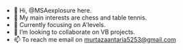 - 👋 Hi, @MSAexplosure here.
- 👀 My main interests are chess and table tennis.
- 🌱 Currently focusing on A'levels.
- 💞️ I’m looking to collaborate on VB projects.
- 📫 To reach me email on murtazaantaria5253@gmail.com

<!---
MSAexplosure/MSAexplosure is a ✨ special ✨ repository because its `README.md` (this file) appears on your GitHub profile.
You can click the Preview link to take a look at your changes.
--->
